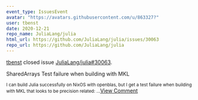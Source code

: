 ```yaml
---
event_type: IssuesEvent
avatar: "https://avatars.githubusercontent.com/u/863327?"
user: tbenst
date: 2020-12-21
repo_name: JuliaLang/julia
html_url: https://github.com/JuliaLang/julia/issues/30063
repo_url: https://github.com/JuliaLang/julia
---
```


<a href='https://github.com/tbenst' target='_blank'>tbenst</a> closed issue <a href='https://github.com/JuliaLang/julia/issues/30063' target='_blank'>JuliaLang/julia#30063</a>.

<p>SharedArrays Test failure when building with MKL</p><small>I can build Julia successfully on NixOS with openblas, but I get a test failure when building with MKL that looks to be precision related:...</small><a href='https://github.com/JuliaLang/julia/issues/30063' target='_blank'>View Comment</a>